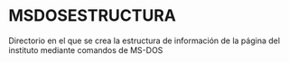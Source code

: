 # MSDOSESTRUCTURA
Directorio en el que se crea la estructura de información de la página del instituto mediante comandos de MS-DOS
